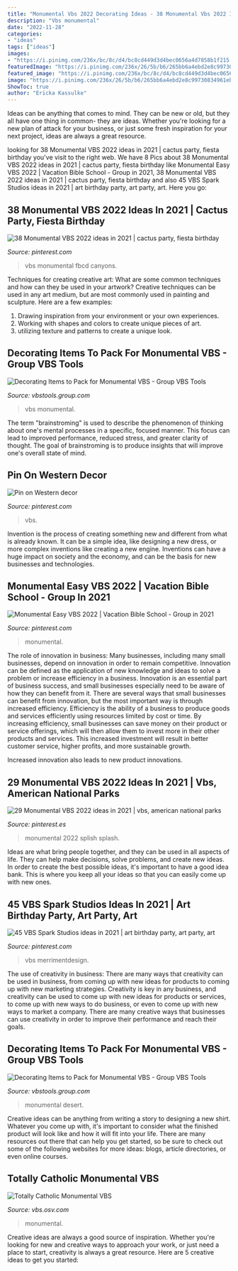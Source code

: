 ```yaml
---
title: "Monumental Vbs 2022 Decorating Ideas - 38 Monumental Vbs 2022 Ideas In 2021"
description: "Vbs monumental"
date: "2022-11-28"
categories:
- "ideas"
tags: ["ideas"]
images:
- "https://i.pinimg.com/236x/bc/8c/d4/bc8cd449d3d4bec0656a4d7858b1f215.jpg"
featuredImage: "https://i.pinimg.com/236x/26/5b/b6/265bb6a4ebd2e8c99730834961ebae8c.jpg?nii=t"
featured_image: "https://i.pinimg.com/236x/bc/8c/d4/bc8cd449d3d4bec0656a4d7858b1f215.jpg"
image: "https://i.pinimg.com/236x/26/5b/b6/265bb6a4ebd2e8c99730834961ebae8c.jpg?nii=t"
ShowToc: true
author: "Ericka Kassulke"
---
```



Ideas can be anything that comes to mind. They can be new or old, but they all have one thing in common- they are ideas. Whether you're looking for a new plan of attack for your business, or just some fresh inspiration for your next project, ideas are always a great resource.

	

		
looking for 38 Monumental VBS 2022 ideas in 2021 | cactus party, fiesta birthday you've visit to the right web. We have 8 Pics about 38 Monumental VBS 2022 ideas in 2021 | cactus party, fiesta birthday like Monumental Easy VBS 2022 | Vacation Bible School - Group in 2021, 38 Monumental VBS 2022 ideas in 2021 | cactus party, fiesta birthday and also 45 VBS Spark Studios ideas in 2021 | art birthday party, art party, art. Here you go:
		
    
## 38 Monumental VBS 2022 Ideas In 2021 | Cactus Party, Fiesta Birthday

<img loading=lazy src="https://i.pinimg.com/236x/c8/3d/5a/c83d5a60877991c0297a68535227dbcd.jpg" onerror="this.onerror=null;this.src='https://tse2.mm.bing.net/th?id=OIP.ySwivL5Wnb7lNA-rzFmDfQAAAA&amp;pid=15.1';" alt="38 Monumental VBS 2022 ideas in 2021 | cactus party, fiesta birthday">

_Source: pinterest.com_

>vbs monumental fbcd canyons. 

	

Techniques for creating creative art: What are some common techniques and how can they be used in your artwork?
Creative techniques can be used in any art medium, but are most commonly used in painting and sculpture. Here are a few examples:
1. Drawing inspiration from your environment or your own experiences.
2. Working with shapes and colors to create unique pieces of art.
3. utilizing texture and patterns to create a unique look.

    
## Decorating Items To Pack For Monumental VBS - Group VBS Tools

<img loading=lazy src="https://1720pi3ld53n1mecz4qvr1hf-wpengine.netdna-ssl.com/wp-content/uploads/2021/05/Fixed_47A9713-600x400.png" onerror="this.onerror=null;this.src='https://tse4.mm.bing.net/th?id=OIP.4lVk-quXBNKhf8EDw0eSlgHaE8&amp;pid=15.1';" alt="Decorating Items to Pack for Monumental VBS - Group VBS Tools">

_Source: vbstools.group.com_

>vbs monumental. 

	

The term "brainstroming" is used to describe the phenomenon of thinking about one's mental processes in a specific, focused manner. This focus can lead to improved performance, reduced stress, and greater clarity of thought. The goal of brainstroming is to produce insights that will improve one's overall state of mind.

    
## Pin On Western Decor

<img loading=lazy src="https://i.pinimg.com/236x/26/5b/b6/265bb6a4ebd2e8c99730834961ebae8c.jpg?nii=t" onerror="this.onerror=null;this.src='https://tse2.mm.bing.net/th?id=OIP.3xRkDqZpEjUf8VGZC5kSxgAAAA&amp;pid=15.1';" alt="Pin on Western decor">

_Source: pinterest.com_

>vbs. 

	

Invention is the process of creating something new and different from what is already known. It can be a simple idea, like designing a new dress, or more complex inventions like creating a new engine. Inventions can have a huge impact on society and the economy, and can be the basis for new businesses and technologies.

    
## Monumental Easy VBS 2022 | Vacation Bible School - Group In 2021

<img loading=lazy src="https://i.pinimg.com/736x/ca/bd/dc/cabddca0948cf65103cbb1ee2a363694.jpg" onerror="this.onerror=null;this.src='https://tse2.mm.bing.net/th?id=OIP.ft-Z6jP8Kzi5MAaqBRudIQHaDD&amp;pid=15.1';" alt="Monumental Easy VBS 2022 | Vacation Bible School - Group in 2021">

_Source: pinterest.com_

>monumental. 

	

The role of innovation in business:
Many businesses, including many small businesses, depend on innovation in order to remain competitive. Innovation can be defined as the application of new knowledge and ideas to solve a problem or increase efficiency in a business. Innovation is an essential part of business success, and small businesses especially need to be aware of how they can benefit from it.
There are several ways that small businesses can benefit from innovation, but the most important way is through increased efficiency. Efficiency is the ability of a business to produce goods and services efficiently using resources limited by cost or time. By increasing efficiency, small businesses can save money on their product or service offerings, which will then allow them to invest more in their other products and services. This increased investment will result in better customer service, higher profits, and more sustainable growth.

Increased innovation also leads to new product innovations.

    
## 29 Monumental VBS 2022 Ideas In 2021 | Vbs, American National Parks

<img loading=lazy src="https://i.pinimg.com/236x/bc/8c/d4/bc8cd449d3d4bec0656a4d7858b1f215.jpg" onerror="this.onerror=null;this.src='https://tse1.mm.bing.net/th?id=OIP.HiowX5TZLwPBqF7vX41cXgAAAA&amp;pid=15.1';" alt="29 Monumental VBS 2022 ideas in 2021 | vbs, american national parks">

_Source: pinterest.es_

>monumental 2022 splish splash. 

	

Ideas are what bring people together, and they can be used in all aspects of life. They can help make decisions, solve problems, and create new ideas. In order to create the best possible ideas, it's important to have a good idea bank. This is where you keep all your ideas so that you can easily come up with new ones.

    
## 45 VBS Spark Studios Ideas In 2021 | Art Birthday Party, Art Party, Art

<img loading=lazy src="https://i.pinimg.com/236x/06/21/c4/0621c4cbe37b83eed7d7188333a3ce81--kid-halloween-costumes-paint-brushes.jpg" onerror="this.onerror=null;this.src='https://tse1.mm.bing.net/th?id=OIP.MGj7iAUWI2XLHFfnUjkVEQAAAA&amp;pid=15.1';" alt="45 VBS Spark Studios ideas in 2021 | art birthday party, art party, art">

_Source: pinterest.com_

>vbs merrimentdesign. 

	

The use of creativity in business: There are many ways that creativity can be used in business, from coming up with new ideas for products to coming up with new marketing strategies.
Creativity is key in any business, and creativity can be used to come up with new ideas for products or services, to come up with new ways to do business, or even to come up with new ways to market a company. There are many creative ways that businesses can use creativity in order to improve their performance and reach their goals.

    
## Decorating Items To Pack For Monumental VBS - Group VBS Tools

<img loading=lazy src="https://1720pi3ld53n1mecz4qvr1hf-wpengine.netdna-ssl.com/wp-content/uploads/2021/05/Fixed-04908_12A9853-scaled-600x400.jpg" onerror="this.onerror=null;this.src='https://tse4.mm.bing.net/th?id=OIP.R6GZAGg2_6bOS3kGFvpO-QHaE8&amp;pid=15.1';" alt="Decorating Items to Pack for Monumental VBS - Group VBS Tools">

_Source: vbstools.group.com_

>monumental desert. 

	

Creative ideas can be anything from writing a story to designing a new shirt. Whatever you come up with, it's important to consider what the finished product will look like and how it will fit into your life. There are many resources out there that can help you get started, so be sure to check out some of the following websites for more ideas: blogs, article directories, or even online courses.

    
## Totally Catholic Monumental VBS

<img loading=lazy src="https://cdnservices.group.com/media/5584572/cactus-right.png" onerror="this.onerror=null;this.src='https://tse3.mm.bing.net/th?id=OIP.zgA1HzznNIgsH00cvskogQAAAA&amp;pid=15.1';" alt="Totally Catholic Monumental VBS">

_Source: vbs.osv.com_

>monumental. 

	

Creative ideas are always a good source of inspiration. Whether you're looking for new and creative ways to approach your work, or just need a place to start, creativity is always a great resource. Here are 5 creative ideas to get you started: 

